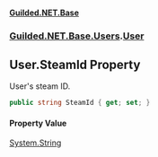 #### [Guilded.NET.Base](Guilded_NET_Base.md 'Guilded.NET.Base')
### [Guilded.NET.Base.Users](Guilded_NET_Base.md#Guilded_NET_Base_Users 'Guilded.NET.Base.Users').[User](User.md 'Guilded.NET.Base.Users.User')
## User.SteamId Property
User's steam ID.  
```csharp
public string SteamId { get; set; }
```
#### Property Value
[System.String](https://docs.microsoft.com/en-us/dotnet/api/System.String 'System.String')
